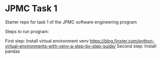 # JPMC Task 1
Starter repo for task 1 of the JPMC software engineering program

Steps to run program:

First step: Install virtual environment venv
https://blog.finxter.com/python-virtual-environments-with-venv-a-step-by-step-guide/
Second step: Install pandas